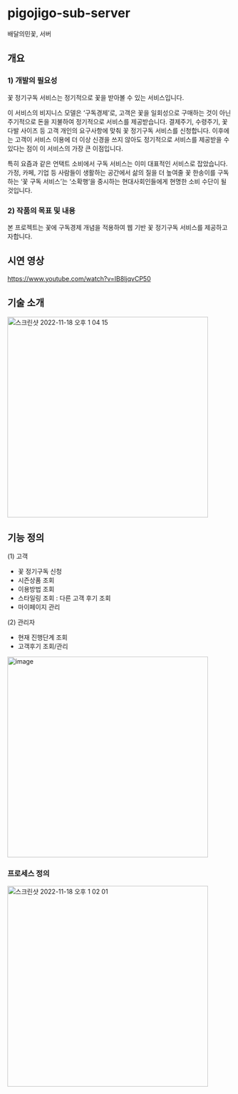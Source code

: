 # pigojigo-sub-server
배달의민꽃, 서버

## 개요 ##

### 1) 개발의 필요성 ###
꽃 정기구독 서비스는 정기적으로 꽃을 받아볼 수 있는 서비스입니다. 

 이 서비스의 비지니스 모델은 ‘구독경제’로, 고객은 꽃을 일회성으로 구매하는 것이 아닌 주기적으로 돈을 지불하여 정기적으로 서비스를 제공받습니다.
결제주기, 수령주기, 꽃다발 사이즈 등 고객 개인의 요구사항에 맞춰 꽃 정기구독 서비스를 신청합니다.
이후에는 고객이 서비스 이용에 더 이상 신경을 쓰지 않아도 정기적으로 서비스를 제공받을 수 있다는 점이 이 서비스의 가장 큰 이점입니다.

특히 요즘과 같은 언택트 소비에서 구독 서비스는 이미 대표적인 서비스로 잡았습니다.
가정, 카페, 기업 등 사람들이 생활하는 공간에서 삶의 질을 더 높여줄 꽃 한송이를 구독하는 ‘꽃 구독 서비스’는 ‘소확행’을 중시하는 현대사회인들에게 현명한 소비 수단이 될 것입니다.
 
### 2) 작품의 목표 및 내용 ###

본 프로젝트는 꽃에 구독경제 개념을 적용하여 웹 기반 꽃 정기구독 서비스를 제공하고자합니다.

## 시연 영상 ##
https://www.youtube.com/watch?v=IB8IjqvCP50

## 기술 소개 ##
<img width="450" alt="스크린샷 2022-11-18 오후 1 04 15" src="https://user-images.githubusercontent.com/31677736/202614244-5053e3b8-8f05-40e9-a72e-2c1882a3bffd.png">

## 기능 정의 ##
(1) 고객
- 꽃 정기구독 신청
- 시즌상품 조회
- 이용방법 조회
- 스타일링 조회 : 다른 고객 후기 조회
- 마이페이지 관리

(2) 관리자
- 현재 진행단계 조회
- 고객후기 조회/관리

<img width="450" alt="image" src="https://user-images.githubusercontent.com/31677736/201520908-5a932a58-a8c1-4a37-9cdf-5e1b7077b65f.png">

### 프로세스 정의 ###

<img width="450" alt="스크린샷 2022-11-18 오후 1 02 01" src="https://user-images.githubusercontent.com/31677736/202613996-0cc4a71b-8955-4731-acb9-a2075637ef0d.png">


